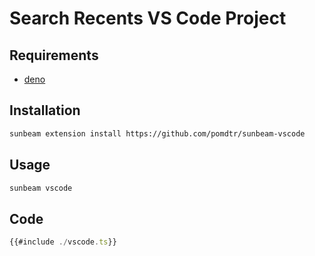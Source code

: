 # Search Recents VS Code Project

## Requirements

- [deno](https://deno.com)

## Installation

```sh
sunbeam extension install https://github.com/pomdtr/sunbeam-vscode
```

## Usage

```sh
sunbeam vscode
```

## Code

```typescript
{{#include ./vscode.ts}}
```

